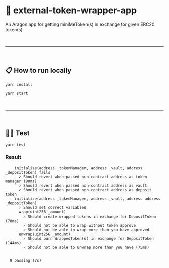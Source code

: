 # :crystal_ball: external-token-wrapper-app

An Aragon app for getting miniMeToken(s) in exchange for given ERC20 token(s).

&nbsp;

***

&nbsp;

## :clipboard: How to run locally

```
yarn install
```

```
yarn start
```

&nbsp;

***

&nbsp;

## :guardsman: Test

```
yarn test
```

### Result

```
    initialize(address _tokenManager, address _vault, address _depositToken) fails
      ✓ Should revert when passed non-contract address as token manager (80ms)
      ✓ Should revert when passed non-contract address as vault
      ✓ Should revert when passed non-contract address as deposit token
    initialize(address _tokenManager, address _vault, address address _depositToken)
      ✓ Should set correct variables
      wrap(uint256 _amount)
        ✓ Should create wrapped tokens in exchange for DepositToken (78ms)
        ✓ Should not be able to wrap without token approve
        ✓ Should not be able to wrap more than you have approved
      unwrap(uint256 _amount)
        ✓ Should burn WrappedToken(s) in exchange for DepositToken (144ms)
        ✓ Should not be able to unwrap more than you have (75ms)


  9 passing (7s)
```